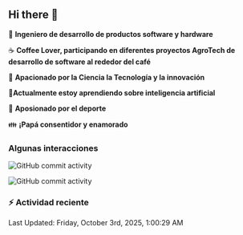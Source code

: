 ## Hi there 👋

:robot: **Ingeniero de desarrollo de productos software y hardware**

:coffee: **Coffee Lover, participando en diferentes proyectos AgroTech de desarrollo de software al rededor del café**

:satellite: **Apacionado por la Ciencia la Tecnología y la innovación**

:book:**Actualmente estoy aprendiendo sobre inteligencia artificial** 

:running: **Aposionado por el deporte**

:family: **¡Papá consentidor y enamorado**

### Algunas interacciones

![GitHub commit activity](https://img.shields.io/github/commit-activity/m/difesanchezdev/difesanchezdev) 

![GitHub commit activity](https://img.shields.io/github/commit-activity/m/difesanchezdev/miPrimerRepo)

### :zap: Actividad reciente
<!--RECENT_ACTIVITY:start-->
<!--RECENT_ACTIVITY:end-->
<!--RECENT_ACTIVITY:last_update-->
Last Updated: Friday, October 3rd, 2025, 1:00:29 AM
<!--RECENT_ACTIVITY:last_update_end-->

<!--
**difesanchezdev/difesanchezdev** is a ✨ _special_ ✨ repository because its `README.md` (this file) appears on your GitHub profile.

Here are some ideas to get you started:

- 🔭 I’m currently working on ...
- 🌱 I’m currently learning ...
- 👯 I’m looking to collaborate on ...
- 🤔 I’m looking for help with ...
- 💬 Ask me about ...
- 📫 How to reach me: ...
- 😄 Pronouns: ...
- ⚡ Fun fact: ...
-->
